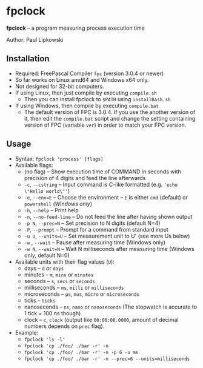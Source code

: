 # fpclock 

**fpclock** – a program measuring process execution time

Author: Paul Lipkowski

## Installation

- Required: FreePascal Compiler `fpc` (version 3.0.4 or newer)
- So far works on Linux amd64 and Windows x64 only. 
- Not designed for 32-bit computers.
- If using Linux, then just compile by executing `compile.sh`
    * Then you can install fpclock to `$PATH` using `installBash.sh`
- If using Windows, then compile by executing `compile.bat`
    * The default version of FPC is 3.0.4. If you use the another version of it, then edit the `compile.bat` script and change the setting containing version of FPC (variable `ver`) in order to match your FPC version.

## Usage 
- Syntax: `fpclock 'process' [flags]`
- Available flags:
    *  (no flag) – Show execution time of COMMAND in seconds with precision of 4 digits and feed the line afterwards
    * `-c`, `--cstring` – Input command is C-like formatted (e.g. `'echo \"Hello world\"'`)
    * `-e`, `--env=E` – Choose the environment – `E` is either `cmd` (default) or `powershell` (*Windows only*)
    * `-h`, `--help` – Print help
    * `-n`, `--no-feed-line` – Do not feed the line after having shown output
    * `-p N`, `--prec=N` – Set precision to N digits (default N=4)
    * `-P`, `--prompt` – Prompt for a command from standard input
    * `-u U`, `--units=U` – Set measurement unit to U' (see more Us below)
    * `-w`  , `--wait` – Pause after measuring time (Windows only)
    * `-w N`, `--wait=N` – Wait N milliseconds after measuring time (Windows only, default N=0)
- Available units with their flag values (`U`):
    * days – `d` or `days`
    * minutes – `m`, `mins` or `minutes`
    * seconds – `s`, `secs` or `seconds`
    * milliseconds – `ms`, `milli` or `milliseconds`
    * microseconds – `μs`, `mus`, `micro` or `microseconds`
    * ticks – `ticks`
    * nanoseconds – `ns`, `nano` or `nanoseconds` (The stopwatch is accurate to 1 tick = 100 ns though)
    * clock – `c`, `clock` (output like `00:00:00.0000`, amount of decimal numbers depends on `prec` flag).
- Example: 
    * `fpclock 'ls -l'`
    * `fpclock 'cp ./foo/ ./bar -r' -n`
    * `fpclock 'cp ./foo/ ./bar -r' -n -p 6 -u ms`
    * `fpclock 'cp ./foo/ ./bar -r' -n --prec=6 --units=milliseconds`
